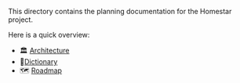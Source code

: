 This directory contains the planning documentation for the Homestar project.

Here is a quick overview:

- 🏛️ [Architecture]
- 📖[Dictionary]
- 🗺️ [Roadmap]

<!-- Internal Links -->

<!-- External Links -->

[Architecture]: ./ARCHITECTURE.md
[Dictionary]: ./DICTIONARY.md
[Roadmap]: ./ROADMAP.md
